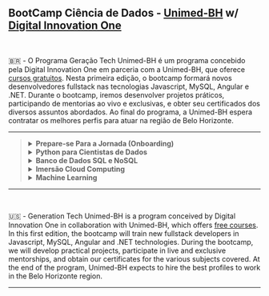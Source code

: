 ## BootCamp Ciência de Dados - [Unimed-BH](http://www.unimedbh.com.br/) w/ [Digital Innovation One](https://www.dio.me/)

<br>

:brazil: - O Programa Geração Tech Unimed-BH é um programa concebido pela Digital Innovation One em parceria com a Unimed-BH, que oferece [cursos gratuitos](https://web.dio.me/track/geracao-tech-unimed-bh-fullstack). Nesta primeira edição, o bootcamp formará novos desenvolvedores fullstack nas tecnologias Javascript, MySQL, Angular e .NET. 
Durante o bootcamp, iremos desenvolver projetos práticos, participando de mentorias ao vivo e exclusivas, 
e obter seu certificados dos diversos assuntos abordados. Ao final do programa, a Unimed-BH espera contratar os melhores perfis para atuar 
na região de Belo Horizonte.
<br>

----

<blockquote>
<details>
  <summary><strong>Prepare-se Para a Jornada (Onboarding)</strong></summary><br />
    
  - [ ] Boas-vindas: Geração Tech Unimed BH
  - [ ] Aula Inaugural
  - [x] Conheça as Oportunidades da DIO
  - [x] Seja Protagonista nesse Bootcamp
  - [x] Introodução ao Git e GitHub
  - [ ] Como Entregar seu Desafio de Projeto
  - [x] <b>Desafio</b> : Criando o Repositório para compartilhar Seu Progresso
 
    <br />
</details>
 <details>
  <summary><strong>Python para Cientistas de Dados</strong></summary><br />

  - [ ] Ambiente de Desenvolvimento e Primeiros Passos
  - [ ] Conhecendo a Linguagem de Programação Python
  - [ ] Tipos de Operadores com Python
  - [ ] Estrutras Condicionais e de Repetição em Python
  - [ ] Manipulação de Strings com Python
  - [ ] <b>Desafio de Código</b> : Desafios Iniciais Py - Unimed-BH
  - [ ] [<b>Desafio de Projeto</b> : Análise de dados com Python e Pandas](link-do-repositorio)
  - [ ] Trabalhando com Listas em Python
  - [ ] Conhecendo Tuplas em Python
  - [ ] Explorando Conjuntos em Python
  - [ ] Aprendendo a Utilizar Dicionários em Python
  - [ ] Dominando Funções em Python
  - [ ] Fundamentos de ETL (Extract, Transform, Load) em Python
  - [ ] Introdução à Programação Orientada a Objetos (POO) em Python
  - [ ] Aprendendo o Conceito de Herança em Python
  - [ ] Aplicando Encapsulamento em Python
  - [ ] Conhecendo Polimorfismo em Python
  - [ ] <b>Desafio de Código</b> : Desafios Intermediários Py - Unimed-BH
  - [ ] [<b>Desafio de Projeto</b> : Descomplicando a Criação de Pacotes de Processamento de Imagens em Python](link-do-repositorio)
  - [ ] [<b>Desafio de Projeto</b> : Criando Modelos com Python e Machine Learning para Prever a Evolução do COVID-19 no Brasil](link-do-repositorio)

    <br />
 </details>
 <details>
  <summary><strong>Banco de Dados SQL e NoSQL</strong></summary><br />

  - [x] Introdução a Banco de Dados
  - [x] Sistemas de Gerenciamento de Banco de Dados
  - [x] Modelagem de Dados para Banco de Dados
  - [x] Arquitetura de Banco de Dados
  - [x] Fundamentos de Modelagem e Projeto de Dados
  - [x] Modelo de Entidade Relacionamento com Banco de Dados
  - [x] Modelo de Relacionamento de Entidade Aprimorado com Banco de Dados
  - [x] [<b>Desafio</b> : Refinando um Projeto Conceitual de Banco de Dados - E-COMMERCE](link-do-repositorio)
  - [ ] [<b>Desafio de Projeto</b> : Construindo um Esquema Conceitual para Banco de Dados](link-do-repositorio-aqui)
  - [ ] Modelo Relacional e Mapeamento Relacional com Banco de Dados
  - [ ] Primeiros Passos com SQL
  - [ ] Explorando Queries com SQL
  - [ ] Criando Queries com Funções e Cláusulas de Agrupamento
  - [ ] Agrupando Registros e Tabelas com Join Statement
  - [ ] [<b>Desafio de Projeto</b> : Construindo seu Primeiro Projeto Lógico com Banco de Dados](link-do-repositorio)
  - [ ] [<b>Desafio de PRojeto</b> : Construa um Projeto Lógico de Banco de Dados do Zero](link-do-repositorio)
  - [ ] Introdução ao MongoDB e Banco de Dados NoSQL
  
    <br />
  </details>
  <details>
  <summary><strong>Imersão Cloud Computing</strong></summary><br />
 
  - [ ] Primeiros Passos com AWS
  - [ ] [<b>Desafio de Projeto</b> : Boas Práticas com DynamoDB](link-do-repositorio)
  - [ ] Desenvolvendo Soluções Serverless na AWS
  - [ ] Introdução à Engenharia de Dados na AWS
  - [ ] Imersão ao Ecossistema Cloud Data AWS
  - [ ] [<b>Desafio de Projeto</b> : Explorando Dados Demográficos com Serviços de Big Data na AWS](link-do-repositorio)

    <br />
  </details>
   <details>
  <summary><strong>Machine Learning</strong></summary><br />

  - [ ] Linguagens de Programação para Machine Learning
  - [ ] Python para Machine Learning
  - [ ] R para Machine Learning
  - [ ] Entendendo Machine Learning com Amazon SageMaker
  - [ ] [<b>Desafio de Projeto</b> : Treinamento de Redes Neurais com Transfer Learning
  
    <br />
  </details>
  </blockquote>
  
  ----
  
<br>

:us: - Generation Tech Unimed-BH is a program conceived by Digital Innovation One in collaboration with Unimed-BH, which offers [free courses](https://web.dio.me/track/geracao-tech-unimed-bh-fullstack). In this first edition, the bootcamp will train new fullstack developers in Javascript, MySQL, Angular and .NET technologies.
During the bootcamp, we will develop practical projects, participate in live and exclusive mentorships, and obtain our certificates for the various subjects covered. At the end of the program, Unimed-BH expects to hire the best profiles to work in the Belo Horizonte region.
<br>

----
